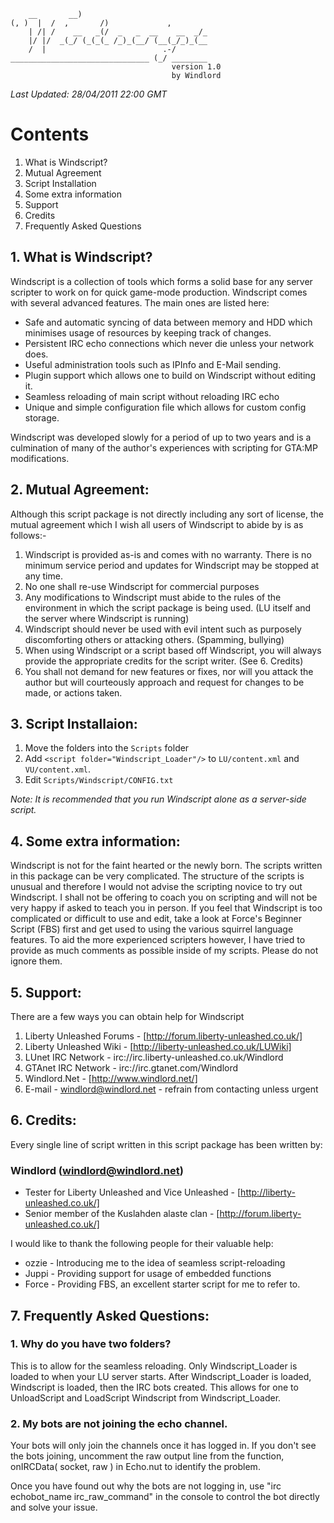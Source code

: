 
		__       __)
	(, )  |  /  ,       /)             ,
		| /| /    __   _(/  _   _  __    __  _/_
		|/ |/  _(_/ (_(_(_ /_)_(__/ (__(_/_)_(__
		/  |                          .-/
	_______________________________ (_/ ________
										version 1.0
										by Windlord

*Last Updated: 28/04/2011 22:00 GMT*

# Contents

1. What is Windscript?
2. Mutual Agreement
3. Script Installation
4. Some extra information
5. Support
6. Credits
7. Frequently Asked Questions


## 1. What is Windscript?

Windscript is a collection of tools which forms a solid base for any server
scripter to work on for quick game-mode production. Windscript comes with
several advanced features. The main ones are listed here:

* Safe and automatic syncing of data between memory and HDD which minimises usage of resources by keeping track of changes.
* Persistent IRC echo connections which never die unless your network does.
* Useful administration tools such as IPInfo and E-Mail sending.
* Plugin support which allows one to build on Windscript without editing it.
* Seamless reloading of main script without reloading IRC echo
* Unique and simple configuration file which allows for custom config storage.

Windscript was developed slowly for a period of up to two years and is a culmination
of many of the author's experiences with scripting for GTA:MP modifications.


## 2. Mutual Agreement:

Although this script package is not directly including any sort of license,
the mutual agreement which I wish all users of Windscript to abide by is as
follows:-

1. Windscript is provided as-is and comes with no warranty. There is no minimum	service period and updates for Windscript may be stopped at any time.
2. No one shall re-use Windscript for commercial purposes
3. Any modifications to Windscript must abide to the rules of the environment in which the script package is being used. (LU itself and the server where Windscript is running)
4. Windscript should never be used with evil intent such as purposely discomforting others or attacking others. (Spamming, bullying)
5. When using Windscript or a script based off Windscript, you will always provide the appropriate credits for the script writer. (See 6. Credits)
6. You shall not demand for new features or fixes, nor will you attack the author but will courteously approach and request for changes to be made, or actions taken.


## 3. Script Installaion:

1. Move the folders into the `Scripts` folder
2. Add `<script folder="Windscript_Loader"/>` to `LU/content.xml` and `VU/content.xml`.
3. Edit `Scripts/Windscript/CONFIG.txt`

*Note: It is recommended that you run Windscript alone as a server-side script.*



## 4. Some extra information:

Windscript is not for the faint hearted or the newly born. The scripts
written in this package can be very complicated. The structure of the scripts
is unusual and therefore I would not advise the scripting novice to try out
Windscript. I shall not be offering to coach you on scripting and will not be
very happy if asked to teach you in person. If you feel that Windscript is too
complicated or difficult to use and edit, take a look at Force's Beginner Script
(FBS) first and get used to using the various squirrel language features. To
aid the more experienced scripters however, I have tried to provide as much
comments as possible inside of my scripts. Please do not ignore them.



## 5. Support:

There are a few ways you can obtain help for Windscript

1.  Liberty Unleashed Forums - [http://forum.liberty-unleashed.co.uk/]
2.  Liberty Unleashed Wiki - [http://liberty-unleashed.co.uk/LUWiki]
2.  LUnet IRC Network - irc://irc.liberty-unleashed.co.uk/Windlord
3.  GTAnet IRC Network - irc://irc.gtanet.com/Windlord
4.  Windlord.Net - [http://www.windlord.net/]
5.  E-mail - [windlord@windlord.net] - refrain from contacting unless urgent


## 6. Credits:

Every single line of script written in this script package has been written by:

### Windlord ([windlord@windlord.net])

- Tester for Liberty Unleashed and Vice Unleashed   - [http://liberty-unleashed.co.uk/]
- Senior member of the Kuslahden alaste clan        - [http://forum.liberty-unleashed.co.uk/]

I would like to thank the following people for their valuable help:

* ozzie - Introducing me to the idea of seamless script-reloading
* Juppi - Providing support for usage of embedded functions
* Force - Providing FBS, an excellent starter script for me to refer to.


## 7. Frequently Asked Questions:

### 1. Why do you have two folders?
This is to allow for the seamless reloading. Only Windscript_Loader is loaded to
when your LU server starts. After Windscript_Loader is loaded, Windscript is
loaded, then the IRC bots created. This allows for one to UnloadScript and LoadScript
Windscript from Windscript_Loader.

### 2. My bots are not joining the echo channel.
Your bots will only join the channels once it has logged in.
If you don't see the bots joining, uncomment the raw output line
from the function, onIRCData( socket, raw ) in Echo.nut to identify the problem.

Once you have found out why the bots are not logging in, use
"irc echobot_name irc_raw_command" in the console to control the
bot directly and solve your issue.


[http://liberty-unleashed.co.uk/]:			http://liberty-unleashed.co.uk/				"Liberty Unleashed"
[http://forum.liberty-unleashed.co.uk/]:	http://forum.liberty-unleashed.co.uk/		"Liberty Unleashed Forum"
[http://liberty-unleashed.co.uk/LUWiki]:	http://liberty-unleashed.co.uk/LUWiki		"Liberty Unleashed Wiki"
[http://www.windlord.net/]:					http://www.windlord.net/					"Windlord.Net"
[windlord@windlord.net]:					mailto:windlord@windlord.net				"Contact Windlord"
[http://www.ka-clan.net/]:					http://www.ka-clan.net/						"Kuslahden alaste Clan Forum"
